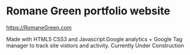 

# Romane Green portfolio website

https://RomaneGreen.com

Made with HTML5 CSS3 and Javascript.Google analytics + Google Tag manager to track site vistiors and activity.
Currently Under Construction
